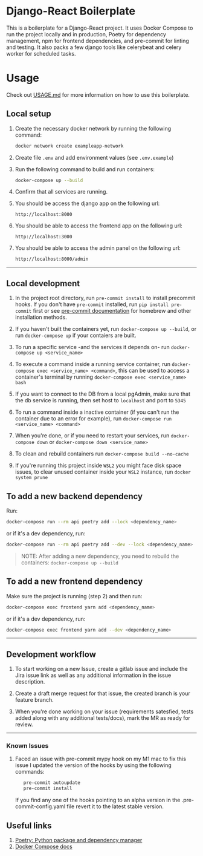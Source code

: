 # Django-React Boilerplate

This is a boilerplate for a Django-React project. It uses Docker Compose to run the project locally and in production, Poetry for dependency management, npm for frontend dependencies, and pre-commit for linting and testing. It also packs a few django tools like celerybeat and celery worker for scheduled tasks.

# Usage

Check out [USAGE.md](USAGE.md) for more information on how to use this boilerplate.

## Local setup

1. Create the necessary docker network by running the following command:

   ```bash
   docker network create exampleapp-network
   ```

2. Create file `.env` and add environment values (see `.env.example`)

3. Run the following command to build and run containers:

   ```bash
   docker-compose up --build
   ```

4. Confirm that all services are running.

5. You should be access the django app on the following url:

   ```url
   http://localhost:8000
   ```

6. You should be able to access the frontend app on the following url:

   ```url
   http://localhost:3000
   ```

7. You should be able to access the admin panel on the following url:

   ```url
   http://localhost:8000/admin
   ```

---

## Local development

1. In the project root directory, run `pre-commit install` to install precommit hooks. If you don't have `pre-commit` installed, run `pip install pre-commit` first or see [pre-commit documentation](https://pre-commit.com/#install) for homebrew and other installation methods.

2. If you haven't built the containers yet, run `docker-compose up --build`, or run `docker-compose up` if your contaiers are built.

3. To run a specific service -and the services it depends on- run `docker-compose up <service_name>`

4. To execute a command inside a running service container, run `docker-compose exec <service_name> <command>`, this can be used to access a container's terminal by running `docker-compose exec <service_name> bash`

5. If you want to connect to the DB from a local pgAdmin, make sure that the db service is running, then set host to `localhost` and port to `5345`

6. To run a command inside a inactive container (if you can't run the container due to an error for example), run `docker-compose run <service_name> <command>`

7. When you're done, or if you need to restart your services, run `docker-compose down` or `docker-compose down <service_name>`

8. To clean and rebuild containers run `docker-compose build --no-cache`

9. If you're running this project inside `WSL2` you might face disk space issues, to clear unused container inside your `WSL2` instance, run `docker system prune`

## To add a new backend dependency

Run:

```bash
docker-compose run --rm api poetry add --lock <dependency_name>
```

or if it's a dev dependency, run:

```bash
docker-compose run --rm api poetry add --dev --lock <dependency_name>
```

> NOTE: After adding a new dependency, you need to rebuild the containers: `docker-compose up --build`

## To add a new frontend dependency

Make sure the project is running (step 2) and then run:

```bash
docker-compose exec frontend yarn add <dependency_name>
```

or if it's a dev dependency, run:

```bash
docker-compose exec frontend yarn add --dev <dependency_name>
```

---

## Development workflow

1. To start working on a new Issue, create a gitlab issue and include the Jira issue link as well as any additional information in the issue description.

2. Create a draft merge request for that issue, the created branch is your feature branch.

3. When you're done working on your issue (requirements satesfied, tests added along with any additional tests/docs), mark the MR as ready for review.

---

### Known Issues

1. Faced an issue with pre-commit mypy hook on my M1 mac to fix this issue I updated the version of the hooks by using the following commands:

   ```bash
      pre-commit autoupdate
      pre-commit install
   ```

   If you find any one of the hooks pointing to an alpha version in the .pre-commit-config.yaml file revert it to the latest stable version.

## Useful links

1. [Poetry: Python package and dependency manager](https://python-poetry.org/)
2. [Docker Compose docs](https://docs.docker.com/compose/)
